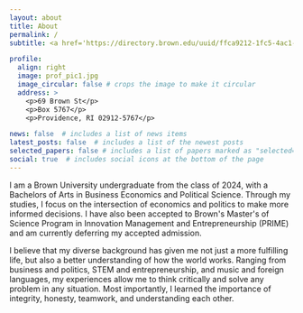 ```yaml
---
layout: about
title: About
permalink: /
subtitle: <a href='https://directory.brown.edu/uuid/ffca9212-1fc5-4ac1-9455-89feb30f64d8'>Brown University Student</a>. Business Economics and Political Science. Music. Technology.

profile:
  align: right
  image: prof_pic1.jpg
  image_circular: false # crops the image to make it circular
  address: >
    <p>69 Brown St</p>
    <p>Box 5767</p>
    <p>Providence, RI 02912-5767</p>

news: false  # includes a list of news items
latest_posts: false  # includes a list of the newest posts
selected_papers: false # includes a list of papers marked as "selected={true}"
social: true  # includes social icons at the bottom of the page
---
```


I am a Brown University undergraduate from the class of 2024, with a Bachelors of Arts in Business Economics and Political Science. Through my studies, I focus on the intersection of economics and politics to make more informed decisions. I have also been accepted to Brown's Master's of Science Program in Innovation Management and Entrepreneurship (PRIME) and am currently deferring my accepted admission.

I believe that my diverse background has given me not just a more fulfilling life, but also a better understanding of how the world works. Ranging from business and politics, STEM and entrepreneurship, and music and foreign languages, my experiences allow me to think critically and solve any problem in any situation. Most importantly, I learned the importance of integrity, honesty, teamwork, and understanding each other.
